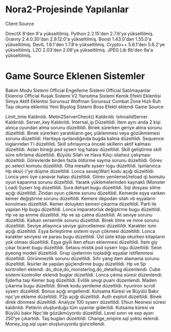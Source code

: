 # Nora2-Projesinde Yapılanlar

Client Source

DirectX    8'den 9'a yükseltilmiş.
Python     2.2.15'den 2.7.6'ya yükseltilmiş.
Granny     2.4.0.30'dan 2.9.12.0'a yükseltilmiş.
Boost      1.43.0'dan 1.55.0'a yükseltilmiş.
DevIL      1.6.1'den 1.7.8'e yükseltilmiş.
Crypto++   5.6.1'den 5.6.2'ye yükseltilmiş.
LZO        2.03'den 2.06'ya yükseltilmiş.
JPEG Lib   6b'den 9a'a yükseltilmiş.

# Game Source Eklenen Sistemler
Bakım Modu Sistemi
Official Engelleme Sistemi
Official Satılmayanlar Eklenrisi
Official Kuşak Sistemi
V2 Yansıtma Sistemi
Kemik Efekti Eklentisi
Simya Aktif Eklentisi
Sorunsuz Wolfman
Sorunsuz Combat Zone
Hızlı Ruh Taşı okuma eklentisi
Yeni Biyolog Sistemi
Boss Efekti eklendi
Game Source

Limit_time Kaldırıldı.
Metin2ServerCheck() Kaldırıldı.
IsInvalidServer Kaldırıldı.
Server_key Kaldırıldı.
Internal_ip Düzeltildi.
İtem aynı anda 2 kişi alınca oyundan atma sorunu düzeltildi.
Binek sürerken geriye atma sorunu düzeltildi.
Binek sürerken yaratıkların geç yüklenmesi veya gözükmemesi sorunu düzeltildi.
Haritaya ışınlandığında bugda kalma düzeltildi.
Sequence loglarından 1'i düzeltildi.
Skill sıfırlayınca önceki skillerin aktif kalması düzeltildi.
Aslan bineği psd syserr log hatası düzeltildi.
Skill geliştirme skill süre sıfırlama düzeltildi.
Büyülü Silah ve Hava Kılıçı silahsız çalışması düzeltildi.
Görevlerde birden fazla öldürme sayma sorunu düzeltildi.
Görev pc.select komutu düzeltildi.
Olta mesafe syserr logu düzeltildi.
Işınlanınca Hp eksi(-)'ye düşme düzeltildi.
Lonca savaş(War) kodu açığı düzeltildi.
Lonca yeni üye canavar hatası düzeltildi.
Görev yenileme(/reload q) komutu oyun kapanma sorunu düzeltildi.
Yaratık yüklemelerinden kaynaklı (Monster Load) Syserr log düzeltildi.
Sura dehşet bugu düzeltildi.
Sql dosyası silme açığı düzeltildi.
Zindan oyun çökme sorunu düzeltildi.
Kemerde eşya varken kemer değiştirme sorunu düzeltildi.
Kemere depodan silah vb eşyaların konulması düzeltildi.
Kemer doluyken kemeri çıkarma düzeltildi.
Parti ile yapılan Hp bugu düzeltildi.
Lonca imparatorluk değiştirme bugu düzeltildi.
Hp ve sp emme düzeltildi.
Hp ve sp çalma düzeltildi.
At seviye sorunu düzeltildi.
Kalkan sersemlik sorunu düzeltildi.
Binek ölme ve inme sorunu düzeltildi.
Seviye atlayınca seviye güncellemesi düzeltildi.
Karakter ismi açığı düzeltildi.
Eşya birleştirme sistemi oyun çökmesi düzeltildi.
Lonca karakter seviyesi ve parası bugu düzeltildi.
Üst üste kitap okurken kitapların yok olması düzeltildi.
Eşya giyili iken efsun eklenmesi düzeltildi.
İtem giy çıkar ticaret bugu düzeltildi.
Setaou mistik psd syserr logu düzeltildi.
Seon pyeong modeli düzeltildi.
Grup üyelerinin topladığı eşyalar istiflenmesi düzeltildi.
Görünmezlik sorunu düzeltildi.
Sıfır yang item alamama sorunu düzeltildi.
İksirler ile yapılan güçlendirme bugu düzeltildi.
Hp ve Sp kontrolleri eklendi.
do_dice,do_monsterlog,do_detaillog düzenlendi.
Cube sistemi kontroller eklendi buglar düzeltildi.
Lonca çıkma süresi düzenlendi.
Ejderha taşı Kemer bug düzeltildi.
Evlilik sevgi puanı düzenlendi.
Maden çıkarma bugu düzeltildi.
Binek kodu yenileme düzeltildi.
hyuniron scroll syserr düzeltildi.
Bonus açığı engellendi.
Kutsama Küresi ve Büyülü Bakır npc'ye ekleme düzeltildi.
P2p açığı düzeltildi.
Auth exploit düzeltildi.
Binek direk dönmesi düzeltildi.
Analyze 100 syserr düzeltildi.
Efsun Nesnesi süresi kaldırıldı.
Petlerin oluşturduğu tüm uyarılar giderildi.
Kutsama küresi ve Büyülü bakır Npc'de gözükmüyordu düzeltildi.
Level sınırı ve exp ayarı 250'ye çıkartıldı.
Taş bugları düzeltildi.
Change_empire.sql yoktu eklendi.
Money_log.sql uyarı oluşturuyordu güncellendi.
